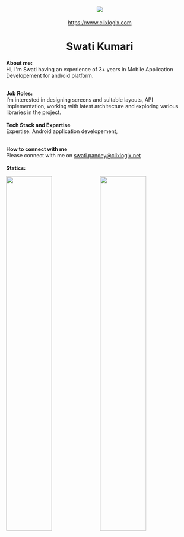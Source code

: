 <h1 align="center">
   <a>
    <img src="https://clixlogix.org/clixlogixlogo.jpeg"> </a>
</h1>
<p align="center">
    <a href="https://www.clixlogix.com/">
     https://www.clixlogix.com   
</a>
</p>
<h1 align="center">
  <b>Swati Kumari</b>
</h1>
<b> About me:</b>
</br>
Hi, I'm Swati having an experience of 3+ years in Mobile Application Developement for android platform.
</br>
</br>

<b>Job Roles:</b>
<br>
I’m interested in designing screens and suitable layouts, API implementation, working with latest architecture and exploring various libraries in the project.
</br>
</br>
<b>Tech Stack and Expertise</b></br>
Expertise: Android application developement, 
</br>
</br>

<b>How to connect with me</b>
</br>
Please connect with me on  <a style="color: blue;" href="https://www.clixlogix.com/contact-us/">swati.pandey@clixlogix.net</a>
</br>
</br>
<b>Statics:</b>
<p align="left">
  <img width="49.5%" src="https://github-readme-stats.vercel.app/api?username=swati9700&show_icons=true&theme=gruvbox&hide_border=true" />
    <img width="49.5%" src="https://github-readme-streak-stats.herokuapp.com/?user=swati9700&theme=gruvbox&hide_border=true" />
</p>
<br>


